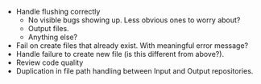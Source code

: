 * Handle flushing correctly
  - No visible bugs showing up. Less obvious ones to worry about?
  - Output files.
  - Anything else?
* Fail on create files that already exist. With meaningful error message?
* Handle failure to create new file (is this different from above?).
* Review code quality
* Duplication in file path handling between Input and Output repositories.
